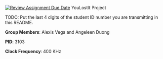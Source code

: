 [![Review Assignment Due Date](https://classroom.github.com/assets/deadline-readme-button-22041afd0340ce965d47ae6ef1cefeee28c7c493a6346c4f15d667ab976d596c.svg)](https://classroom.github.com/a/WuzcT97T)
YouLostIt Project

TODO: Put the last 4 digits of the student ID number you are transmitting in this README.

**Group Members**: Alexis Vega and Angeleen Duong

**PID**: 3103

**Clock Frequency**: 400 KHz
